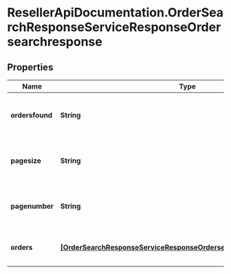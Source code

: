 # ResellerApiDocumentation.OrderSearchResponseServiceResponseOrdersearchresponse

## Properties

Name | Type | Description | Notes
------------ | ------------- | ------------- | -------------
**ordersfound** | **String** | Number of records found in the search result | 
**pagesize** | **String** | The submitted pagesize, default is 25 | [optional] 
**pagenumber** | **String** | The submitted pager number, default is 1 | [optional] 
**orders** | [**[OrderSearchResponseServiceResponseOrdersearchresponseOrdersInner]**](OrderSearchResponseServiceResponseOrdersearchresponseOrdersInner.md) | An array of orders in the search result | [optional] 


